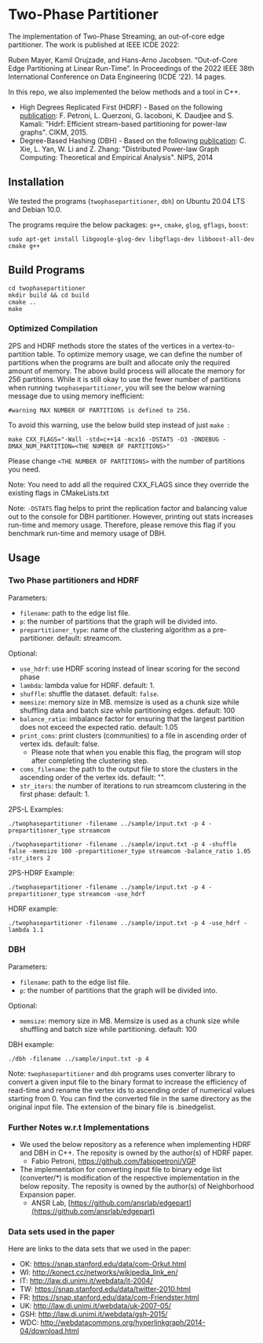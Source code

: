 # Two-Phase Partitioner

The implementation of Two-Phase Streaming, an out-of-core edge partitioner. The work is published at IEEE ICDE 2022:

Ruben Mayer, Kamil Orujzade, and Hans-Arno Jacobsen. “Out-of-Core Edge Partitioning at Linear Run-Time”. In Proceedings of the 2022 IEEE 38th International Conference on Data Engineering (ICDE ‘22). 14 pages.

In this repo, we also implemented the below methods and a tool in C++.
* High Degrees Replicated First (HDRF) - Based on the following [publication](http://midlab.diag.uniroma1.it/articoli/PQDKI15CIKM.pdf): F. Petroni, L. Querzoni, G. Iacoboni, K. Daudjee and S. Kamali: "Hdrf: Efficient stream-based partitioning for power-law graphs". CIKM, 2015.
* Degree-Based Hashing (DBH) - Based on the following [publication](http://papers.nips.cc/paper/5396-distributed-power-law-graph-computing-theoretical-and-empirical-analysis.pdf): C. Xie, L. Yan, W. Li and Z. Zhang: "Distributed Power-law Graph Computing:
Theoretical and Empirical Analysis". NIPS, 2014


## Installation

We tested the programs (``twophasepartitioner``, ``dbh``) on Ubuntu 20.04 LTS and Debian 10.0.

The programs require the below packages: `g++`, `cmake`, `glog`, `gflags`, `boost`:
```
sudo apt-get install libgoogle-glog-dev libgflags-dev libboost-all-dev cmake g++
```

## Build Programs
```
cd twophasepartitioner
mkdir build && cd build
cmake ..
make
```
### Optimized Compilation

2PS and HDRF methods store the states of the vertices in a vertex-to-partition table. To optimize memory usage, we can define the number of partitions when the programs are built and allocate only the required amount of memory. The above build process will allocate the memory for 256 partitions. While it is still okay to use the fewer number of partitions when running `twophasepartitioner`, you will see the below warning message due to using memory inefficient:
```
#warning MAX NUMBER OF PARTITIONS is defined to 256.
```

To avoid this warning, use the below build step instead of just `make `:
```
make CXX_FLAGS="-Wall -std=c++14 -mcx16 -DSTATS -O3 -DNDEBUG -DMAX_NUM_PARTITION=<THE NUMBER OF PARTITIONS>"
```
Please change `<THE NUMBER OF PARTITIONS>` with the number of partitions you need.

Note: You need to add all the required CXX_FLAGS since they override the existing flags in CMakeLists.txt

Note: `-DSTATS` flag helps to print the replication factor and balancing value out to the console for DBH partitioner. However, printing out stats increases run-time and memory usage. Therefore, please remove this flag if you benchmark run-time and memory usage of DBH.

## Usage

### Two Phase partitioners and HDRF

Parameters:
* `filename`: path to the edge list file.
* `p`: the number of partitions that the graph will be divided into.
* `prepartitioner_type`: name of the clustering algorithm as a pre-partitioner. default: streamcom.

Optional:
* `use_hdrf`: use HDRF scoring instead of linear scoring for the second phase
* `lambda`: lambda value for HDRF. default: 1.
* `shuffle`: shuffle the dataset. default: `false`.
* `memsize`: memory size in MB. memsize is used as a chunk size while shuffling data and batch size while partitioning edges. default: 100
* `balance_ratio`: imbalance factor for ensuring that the largest partition does not exceed the expected ratio. default: 1.05
* `print_coms`: print clusters (communities) to a file in ascending order of vertex ids. default: false.
    * Please note that when you enable this flag, the program will stop after completing the clustering step.
* `coms_filename`: the path to the output file to store the clusters in the ascending order of the vertex ids. default: "".
* `str_iters`: the number of iterations to run streamcom clustering in the first phase: default: 1.

2PS-L Examples:
```
./twophasepartitioner -filename ../sample/input.txt -p 4 -prepartitioner_type streamcom

./twophasepartitioner -filename ../sample/input.txt -p 4 -shuffle false -memsize 100 -prepartitioner_type streamcom -balance_ratio 1.05 -str_iters 2 
```

2PS-HDRF Example:
```
./twophasepartitioner -filename ../sample/input.txt -p 4 -prepartitioner_type streamcom -use_hdrf

```

HDRF example:
```
./twophasepartitioner -filename ../sample/input.txt -p 4 -use_hdrf -lambda 1.1
```

### DBH

Parameters:
* `filename`: path to the edge list file.
* `p`: the number of partitions that the graph will be divided into.

Optional:
* `memsize`: memory size in MB. Memsize is used as a chunk size while shuffling and batch size while partitioning. default: 100

DBH example:
```
./dbh -filename ../sample/input.txt -p 4
```

Note: `twophasepartitioner` and `dbh` programs  uses converter library to convert a given input file to the binary format to increase the efficiency of read-time and rename the vertex ids to ascending order of numerical values starting from 0. You can find the converted file in the same directory as the original input file. The extension of the binary file is .binedgelist.



### Further Notes w.r.t Implementations 

* We used the below repository as a reference when implementing HDRF and DBH in C++. The reposity is owned by the author(s) of HDRF paper.
    * Fabio Petroni, https://github.com/fabiopetroni/VGP
*  The implementation for converting input file to binary edge list (converter/*) is modification of the respective implementation in the below reposity. The reposity is owned by the author(s) of Neighborhood Expansion paper. 
    * ANSR Lab, [https://github.com/ansrlab/edgepart](https://github.com/ansrlab/edgepart)
 

### Data sets used in the paper

Here are links to the data sets that we used in the paper:
* OK: https://snap.stanford.edu/data/com-Orkut.html
* WI: http://konect.cc/networks/wikipedia_link_en/
* IT: http://law.di.unimi.it/webdata/it-2004/
* TW: https://snap.stanford.edu/data/twitter-2010.html
* FR: https://snap.stanford.edu/data/com-Friendster.html
* UK: http://law.di.unimi.it/webdata/uk-2007-05/
* GSH: http://law.di.unimi.it/webdata/gsh-2015/
* WDC: http://webdatacommons.org/hyperlinkgraph/2014-04/download.html

